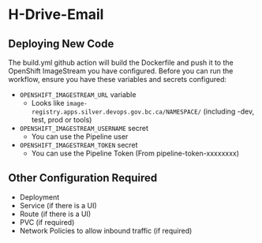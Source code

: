# H-Drive-Email

## Deploying New Code
The build.yml github action will build the Dockerfile and push it to the OpenShift ImageStream you have configured.
Before you can run the workflow, ensure you have these variables and secrets configured:
- `OPENSHIFT_IMAGESTREAM_URL` variable
    - Looks like `image-registry.apps.silver.devops.gov.bc.ca/NAMESPACE/` (including -dev, test, prod or tools)
- `OPENSHIFT_IMAGESTREAM_USERNAME` secret
    - You can use the Pipeline user
- `OPENSHIFT_IMAGESTREAM_TOKEN` secret
    - You can use the Pipeline Token (From pipeline-token-xxxxxxxx)

## Other Configuration Required
- Deployment
- Service (if there is a UI)
- Route (if there is a UI)
- PVC (if required)
- Network Policies to allow inbound traffic (if required)




